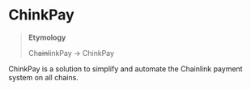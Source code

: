 # ChinkPay

> **Etymology**
>
> Ch~~ainl~~inkPay -> ChinkPay

ChinkPay is a solution to simplify and automate the Chainlink payment system on all chains.
